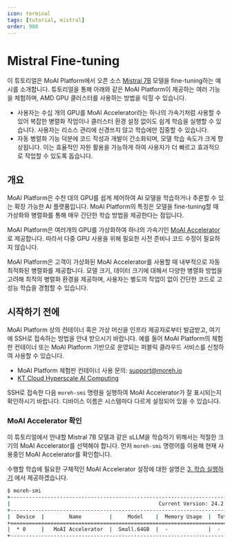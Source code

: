 ```yaml
---
icon: terminal
tags: [tutorial, mistral]
order: 900
---
```


# Mistral Fine-tuning

이 튜토리얼은 MoAI Platform에서 오픈 소스 [Mistral 7B](https://mistral.ai/news/announcing-mistral-7b/) 모델을 fine-tuning하는 예시를 소개합니다. 튜토리얼을 통해 아래와 같은 MoAI Platform이 제공하는 여러 기능을 체험하며, AMD GPU 클러스터를 사용하는 방법을 익힐 수 있습니다.

- 사용자는 수십 개의 GPU를 MoAI Accelerator라는 하나의 가속기처럼 사용할 수 있어 복잡한 병렬화 작업이나 클러스터 환경 설정 없이도 쉽게 학습을 실행할 수 있습니다. 사용자는 리소스 관리에 신경쓰지 않고 학습에만 집중할 수 있습니다.
- 자동 병렬화 기능 덕분에 코드 작성과 개발이 간소화되며, 모델 학습 속도가 크게 향상됩니다. 이는 효율적인 자원 활용을 가능하게 하여 사용자가 더 빠르고 효과적으로 작업할 수 있도록 돕습니다.

## 개요

MoAI Platform은 수천 대의 GPU를 쉽게 제어하여 AI 모델을 학습하거나 추론할 수 있는 확장 가능한 AI 플랫폼입니다. MoAI Platform의 특징은 모델을 fine-tuning할 때 가상화와 병렬화를 통해 매우 간단한 학습 방법을 제공한다는 점입니다.

MoAI Platform은 여러개의 GPU를 가상화하여 하나의 가속기인 [MoAI Accelerator](https://docs.moreh.io/ko/moai_features/virtualization/#gpu-%EA%B0%80%EC%83%81%ED%99%94-moai-accelerator)로 제공합니다. 따라서 다중 GPU 사용을 위해 필요한 사전 준비나 코드 수정이 필요하지 않습니다.

MoAI Platform은 고객이 가상화된 MoAI Accelerator를 사용할 때 내부적으로 자동 최적화된 병렬화를 제공합니다. 모델 크기, 데이터 크기에 대해서 다양한 병렬화 방법을 고려해 최적의 병렬화 환경을 제공하며, 사용자는 별도의 작업이 없이 간단한 코드로 고성능 학습을 경험할 수 있습니다.

## 시작하기 전에

MoAI Platform 상의 컨테이너 혹은 가상 머신을 인프라 제공자로부터 발급받고, 여기에 SSH로 접속하는 방법을 안내 받으시기 바랍니다. 예를 들어 MoAI Platform의 체험판 컨테이너 또는 MoAI Platform 기반으로 운영되는 퍼블릭 클라우드 서비스를 신청하여 사용할 수 있습니다.

- MoAI Platform 체험판 컨테이너 사용 문의: [support@moreh.io](mailto:support@moreh.io)
- [KT Cloud Hyperscale AI Computing](https://cloud.kt.com/solution/hyperscaleAiComputing/)

SSH로 접속한 다음 `moreh-smi` 명령을 실행하여 MoAI Accelerator가 잘 표시되는지 확인하시기 바랍니다. 디바이스 이름은 시스템마다 다르게 설정되어 있을 수 있습니다.

### MoAI Accelerator 확인

이 튜토리얼에서 안내할 Mistral 7B 모델과 같은 sLLM을 학습하기 위해서는 적절한 크기의 MoAI Accelerator를 선택해야 합니다. 먼저 `moreh-smi` 명령어를 이용해 현재 사용중인 MoAI Accelerator를 확인합니다. 

수행할 학습에 필요한 구체적인 MoAI Accelerator 설정에 대한 설명은 [3. 학습 실행하기](3_학습_실행하기.md) 에서 제공하겠습니다. 

```bash
$ moreh-smi
+-------------------------------------------------------------------------------------------------+
|                                                Current Version: 24.2.0  Latest Version: 24.2.0  |
+-------------------------------------------------------------------------------------------------+
|  Device  |        Name         |     Model    |  Memory Usage  |  Total Memory  |  Utilization  |
+=================================================================================================+
|  * 0     |   MoAI Accelerator  |  Small.64GB  |  -             |  -             |  -            |
+-------------------------------------------------------------------------------------------------+
```
